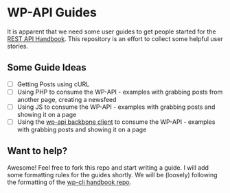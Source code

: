 # WP-API Guides
It is apparent that we need some user guides to get people started for the [REST API Handbook](https://developer.wordpress.org/rest-api/). This repository is an effort to collect some helpful user stories.

## Some Guide Ideas
- [ ] Getting Posts using cURL
- [ ] Using PHP to consume the WP-API - examples with grabbing posts from another page, creating a newsfeed
- [ ] Using JS to consume the WP-API - examples with grabbing posts and showing it on a page
- [ ] Using the [wp-api backbone client](https://github.com/WP-API/client-js) to consume the WP-API - examples with grabbing posts and showing it on a page

## Want to help?
Awesome! Feel free to fork this repo and start writing a guide. I will add some formatting rules for the guides shortly. We will be (loosely) following the formatting of the [wp-cli handbook repo](https://github.com/wp-cli/handbook).
